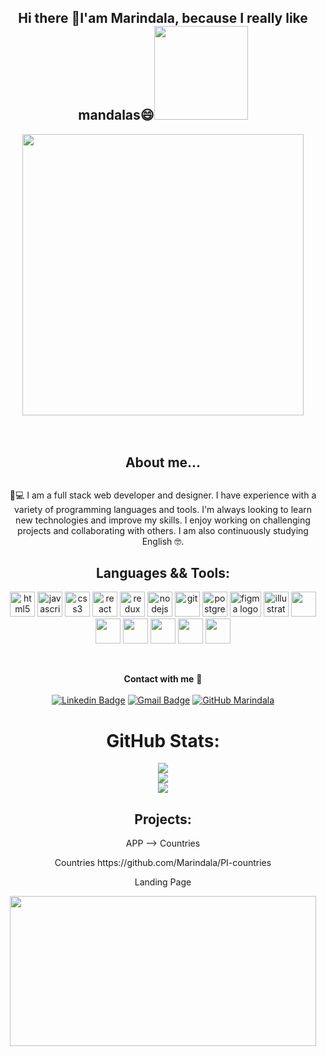 

<h2 align="center">Hi there 👋I'am Marindala, because I really like mandalas😄<img src="https://media.tenor.com/rrwORDyr8TsAAAAM/mdr.gif" width="150"></h2>
   
      
   <div align="center">
   <img 
   align="center" width="450" src ="https://i.pinimg.com/originals/54/48/45/54484542c6b6a1c86e1487087a1b223a.gif" /></div>
   
   <br>
      
      
      
    
    
 
   
   <br>


  

   
   

   
   
 



   





   <div align="center">

## <p>  About me...</p>


##
  
	 
  📲💻 I am a full stack web developer and designer. I have experience with a variety of programming languages and tools. I'm always looking to learn new technologies and improve my skills. I enjoy working on challenging projects and collaborating with others.
   I    am also continuously studying English :nerd_face:.
  
   
## Languages && Tools:


<p align="center" width="300" dir="auto">
<img src="https://camo.githubusercontent.com/9a8eda56c5fd9247798cb3fd8a59d713f6cf1824ba5962d96cb59e90000234e3/68747470733a2f2f75706c6f61642e77696b696d656469612e6f72672f77696b6970656469612f636f6d6d6f6e732f7468756d622f332f33382f48544d4c355f42616467652e7376672f36303070782d48544d4c355f42616467652e7376672e706e67" alt="html5" width="40" height="40" data-canonical-src="https://upload.wikimedia.org/wikipedia/commons/thumb/3/38/HTML5_Badge.svg/600px-HTML5_Badge.svg.png" style="max-width: 100%;">

<img src="https://camo.githubusercontent.com/b4ff7f14956d1e50e56f37992f87c6a73166345ea928b6dbe1140db457b9707b/68747470733a2f2f75706c6f61642e77696b696d656469612e6f72672f77696b6970656469612f636f6d6d6f6e732f7468756d622f392f39392f556e6f6666696369616c5f4a6176615363726970745f6c6f676f5f322e7376672f3130323470782d556e6f6666696369616c5f4a6176615363726970745f6c6f676f5f322e7376672e706e67" alt="javascript" width="40" height="40" data-canonical-src="https://upload.wikimedia.org/wikipedia/commons/thumb/9/99/Unofficial_JavaScript_logo_2.svg/1024px-Unofficial_JavaScript_logo_2.svg.png" style="max-width: 100%;">

<img src="https://camo.githubusercontent.com/b9ff2641365bb0ac8857e711a30524d56aacf427e7dacd51c07cf81e7bd96668/68747470733a2f2f63646e342e69636f6e66696e6465722e636f6d2f646174612f69636f6e732f736f6369616c2d6d656469612d6c6f676f732d362f3531322f3132312d637373332d3531322e706e67" alt="css3" width="40" height="40" data-canonical-src="https://cdn4.iconfinder.com/data/icons/social-media-logos-6/512/121-css3-512.png" style="max-width: 100%;">

<img src="https://camo.githubusercontent.com/06f97b25efca5672ab1d820aee5aac996af25a4f15ac4556243dad191acce42d/68747470733a2f2f7365656b6c6f676f2e636f6d2f696d616765732f522f72656163742d6c6f676f2d374233434538313531372d7365656b6c6f676f2e636f6d2e706e67" alt="react" width="40" height="40" data-canonical-src="https://seeklogo.com/images/R/react-logo-7B3CE81517-seeklogo.com.png" style="max-width: 100%;">

<img src="https://camo.githubusercontent.com/bdc7538096526da40b0e1e252cb5c790b07b8320b222708c708927d531a6206f/68747470733a2f2f7365656b6c6f676f2e636f6d2f696d616765732f522f72656475782d6c6f676f2d394341363833364331322d7365656b6c6f676f2e636f6d2e706e67" alt="redux" width="40" height="40" data-canonical-src="https://seeklogo.com/images/R/redux-logo-9CA6836C12-seeklogo.com.png" style="max-width: 100%;">

<img src="https://camo.githubusercontent.com/7072b110e23339ac00169ad3337ee267ef4cd533171787b9fd7852e2e8bb08f2/68747470733a2f2f63646e2e706978616261792e636f6d2f70686f746f2f323031352f30342f32332f31372f34312f6e6f64652d6a732d3733363339395f3936305f3732302e706e67" alt="nodejs" height="40" data-canonical-src="https://cdn.pixabay.com/photo/2015/04/23/17/41/node-js-736399_960_720.png" style="max-width: 100%;">

<img src="https://camo.githubusercontent.com/fbfcb9e3dc648adc93bef37c718db16c52f617ad055a26de6dc3c21865c3321d/68747470733a2f2f7777772e766563746f726c6f676f2e7a6f6e652f6c6f676f732f6769742d73636d2f6769742d73636d2d69636f6e2e737667" alt="git" width="40" height="40" data-canonical-src="https://www.vectorlogo.zone/logos/git-scm/git-scm-icon.svg" style="max-width: 100%;">

<img src="https://camo.githubusercontent.com/2717985f26463c118a5e93fd5ab74cbafe4dd5c9e9a9ca4bf2af249baf4d92a7/68747470733a2f2f75706c6f61642e77696b696d656469612e6f72672f77696b6970656469612f636f6d6d6f6e732f7468756d622f322f32392f506f737467726573716c5f656c657068616e742e7376672f3132303070782d506f737467726573716c5f656c657068616e742e7376672e706e67" alt="postgresql" width="40" height="40" data-canonical-src="https://upload.wikimedia.org/wikipedia/commons/thumb/2/29/Postgresql_elephant.svg/1200px-Postgresql_elephant.svg.png" style="max-width: 100%;">
	
<img src="https://cdn.jsdelivr.net/gh/devicons/devicon/icons/figma/figma-original.svg" height="40" width="50" alt="figma logo"  />
	
 <img src="https://www.vectorlogo.zone/logos/adobe_illustrator/adobe_illustrator-icon.svg" alt="illustrator" width="40" height="40"/> 
 
<img src="https://skillicons.dev/icons?i=bootstrap"  width="40" height="40"/>

<img src="https://skillicons.dev/icons?i=express"  width="40" height="40"/>

<img src="https://skillicons.dev/icons?i=sequelize"  width="40" height="40"/>

<img src="https://skillicons.dev/icons?i=supabase"  width="40" height="40"/>

<img src="https://skillicons.dev/icons?i=nextjs"  width="40" height="40"/>

<img src="https://skillicons.dev/icons?i=github"  width="40" height="40"/>
</p>
<br />	

**Contact with me** 📝 </br></br>
[![Linkedin Badge](https://img.shields.io/badge/-LinkedIn-blue?style=flat-square&logo=Linkedin&logoColor=white&link=https://www.linkedin.com/in/marina~lopez/)](https://www.linkedin.com/in/marina~lopez/) 
[![Gmail Badge](https://img.shields.io/badge/-Gmail-c14438?style=flat-square&logo=Gmail&logoColor=white&link=mailto:marinalopezka@gmail.com)](mailto:marinalopezka@gmail.com)
[![GitHub Marindala](https://img.shields.io/github/followers/Marindala?label=follow&style=social)](https://https://github.com/Marindala)
<br />
# GitHub Stats:
![](https://github-readme-stats.vercel.app/api?username=marindala&theme=default&hide_border=false&include_all_commits=false&count_private=false)<br/>
![](https://github-readme-streak-stats.herokuapp.com/?user=marindala&theme=default&hide_border=false)<br/>
![](https://github-readme-stats.vercel.app/api/top-langs/?username=marindala&theme=default&hide_border=false&include_all_commits=false&count_private=false&layout=compact)

## Projects:

<p> APP --> Countries</p>
<p> Countries </code>https://github.com/Marindala/PI-countries</p>
<p>Landing Page</p>
<div align="center">
   <img 
   align="center" width="490" height="240" style="max-width: 100%" src ="https://user-images.githubusercontent.com/95050756/234451799-6d93b932-c456-4e5c-94f4-868b0eeb6194.png" /></div>
   
   <br>


</div>
